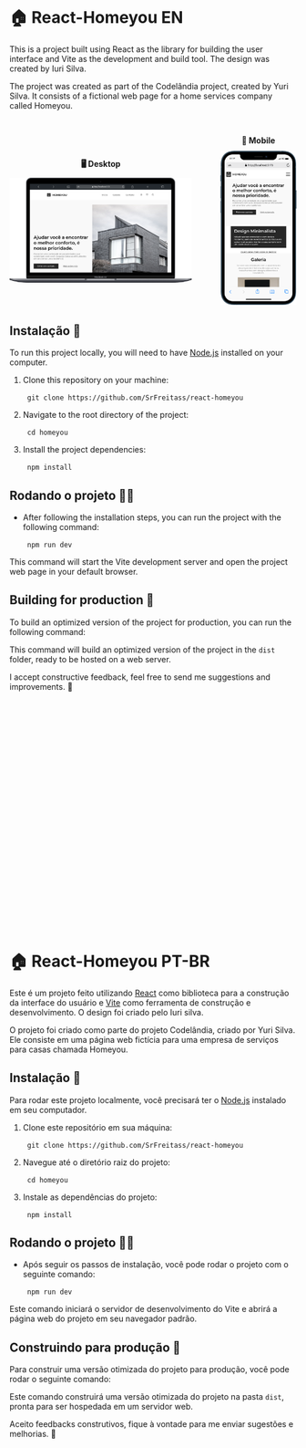# 🏠 React-Homeyou EN

This is a project built using React as the library for building the user interface and Vite as the development and build tool. The design was created by Iuri Silva.

The project was created as part of the Codelândia project, created by Yuri Silva. It consists of a fictional web page for a home services company called Homeyou.

<div style="display: flex; align-items: center; justify-content: center; margin-top: 30px;">
  <div style="text-align: center; margin-right: 50px;">
    <p style="font-weight: bold; margin-bottom: 10px;"><b>🖥️ Desktop</b></p>
    <img src="./desktop.png" alt="Captura de tela do projeto em execução" width="600">
  </div>
  <div style="text-align: center;">
    <p style="font-weight: bold; margin-bottom: 10px;"><b>📱 Mobile</b></p>
    <img src="./mobile.png" alt="Captura de tela do projeto em execução" width="250">
  </div>
</div>

## Instalação 🚀

To run this project locally, you will need to have [Node.js](https://nodejs.org/en/) installed on your computer. 

1. Clone this repository on your machine:

        git clone https://github.com/SrFreitass/react-homeyou


2. Navigate to the root directory of the project:

        cd homeyou


3. Install the project dependencies:

        npm install


## Rodando o projeto 🏃‍♀️

-  After following the installation steps, you can run the project with the following command:

        npm run dev


This command will start the Vite development server and open the project web page in your default browser.

## Building for production 🔨

To build an optimized version of the project for production, you can run the following command:

This command will build an optimized version of the project in the `dist` folder, ready to be hosted on a web server.

I accept constructive feedback, feel free to send me suggestions and improvements. 🙌

<div style="height: 10vh;">⠀⠀⠀⠀⠀</div>

# 🏠 React-Homeyou PT-BR

Este é um projeto feito utilizando [React](https://reactjs.org/) como biblioteca para a construção da interface do usuário e [Vite](https://vitejs.dev/) como ferramenta de construção e desenvolvimento. O design foi criado pelo Iuri silva.

O projeto foi criado como parte do projeto Codelândia, criado por Yuri Silva. Ele consiste em uma página web fictícia para uma empresa de serviços para casas chamada Homeyou.

## Instalação 🚀

Para rodar este projeto localmente, você precisará ter o [Node.js](https://nodejs.org/en/) instalado em seu computador.

1. Clone este repositório em sua máquina:

        git clone https://github.com/SrFreitass/react-homeyou


2. Navegue até o diretório raiz do projeto:

        cd homeyou


3. Instale as dependências do projeto:

        npm install


## Rodando o projeto 🏃‍♀️

-  Após seguir os passos de instalação, você pode rodar o projeto com o seguinte comando:

        npm run dev


Este comando iniciará o servidor de desenvolvimento do Vite e abrirá a página web do projeto em seu navegador padrão.

## Construindo para produção 🔨

Para construir uma versão otimizada do projeto para produção, você pode rodar o seguinte comando:

Este comando construirá uma versão otimizada do projeto na pasta `dist`, pronta para ser hospedada em um servidor web.

Aceito feedbacks construtivos, fique à vontade para me enviar sugestões e melhorias. 🙌